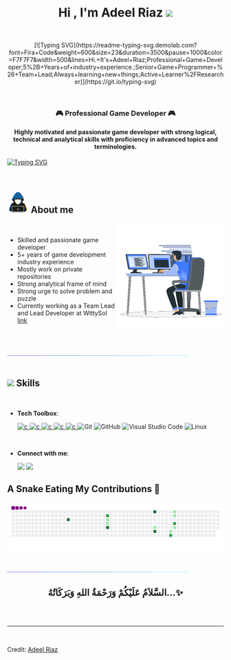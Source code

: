 
<h1 align="center"><b>Hi , I'm Adeel Riaz </b><img src="https://media.giphy.com/media/hvRJCLFzcasrR4ia7z/giphy.gif" width="35"></h1>

<br>

<p align="center">
[![Typing SVG](https://readme-typing-svg.demolab.com?font=Fira+Code&weight=600&size=23&duration=3500&pause=1000&color=F7F7F7&width=500&lines=Hi.+It's+Adeel+Riaz;Professional+Game+Developer;5%2B+Years+of+industry+experience.;Senior+Game+Programmer+%26+Team+Lead;Always+learning+new+things;Active+Learner%2FResearcher)](https://git.io/typing-svg)
</p>

<br>

<h3 align="center">🎮 Professional Game Developer 🎮</h3>
<h4 align="center">Highly motivated and passionate
game developer with strong logical, technical and analytical skills with
proficiency in advanced topics and terminologies.</h4>

[![Typing SVG](https://readme-typing-svg.herokuapp.com?size=51&duration=4000&color=F7F7F7&background=1E1E1E&multiline=true&width=1100&height=140&lines=public+static+GameManager+Instance;void+Awake()+%3D%3E+Instance+%3D+this)](https://git.io/typing-svg)


<br>

## <picture><img src = "https://github.com/iadeelriaz/iadeelriaz/blob/main/assets/mdimages/about_me.gif" width = 50px></picture> **About me**

<picture> <img align="right" src="https://github.com/iadeelriaz/iadeelriaz/blob/main/assets/mdimages/Right_Side.gif" width = 250px></picture>


<br>

- Skilled and passionate game developer
- 5+ years of game development industry experience
- Mostly work on private repositories
- Strong analytical frame of mind
- Strong urge to solve problem and puzzle 
- Currently working as a Team Lead and Lead Developer at WittySol [link](https://wittysol.com)

<br><br>

<img src="https://github.com/iadeelriaz/iadeelriaz/blob/main/assets/mdimages/divider.gif"><br><br>

## <img src="https://media2.giphy.com/media/QssGEmpkyEOhBCb7e1/giphy.gif?cid=ecf05e47a0n3gi1bfqntqmob8g9aid1oyj2wr3ds3mg700bl&rid=giphy.gif" width ="25"><b> Skills</b>

<br>

<p align="center">
    
- **Tech Toolbox**:
    
    <a href="https://unity.com/" target="_blank"> <img src="https://img.shields.io/badge/unity-%23000000.svg?style=for-the-badge&logo=unity&logoColor=white" alt="c"/> </a>
    <a href="https://docs.microsoft.com/en-us/dotnet/csharp/" target="_blank"> <img src="https://img.shields.io/badge/c%23-%23239120.svg?style=for-the-badge&logo=c-sharp&logoColor=white" alt="c"/> </a>
    <a href="https://visualstudio.microsoft.com/" target="_blank"> <img src="https://img.shields.io/badge/Visual%20Studio-5C2D91.svg?style=for-the-badge&logo=visual-studio&logoColor=white" alt="c"/> </a>
    <a href="https://slack.com/" target="_blank"> <img src="https://img.shields.io/badge/Slack-4A154B?style=for-the-badge&logo=slack&logoColor=white" alt="c"/> </a>
    <a href="https://trello.com/en" target="_blank"> <img src="https://img.shields.io/badge/Trello-0052CC?style=for-the-badge&logo=trello&logoColor=white" alt="c"/> </a>
    ![Git](https://img.shields.io/badge/git-%23F05033.svg?style=for-the-badge&logo=git&logoColor=white)
    ![GitHub](https://img.shields.io/badge/github-%23121011.svg?style=for-the-badge&logo=github&logoColor=white)
    ![Visual Studio Code](https://img.shields.io/badge/VS%20Code-0078d7.svg?style=for-the-badge&logo=visual-studio-code&logoColor=white)
    ![Linux](https://img.shields.io/badge/Linux-FCC624?style=for-the-badge&logo=linux&logoColor=black)
    
<br> 
    
- **Connect with me**:
    
    <a href="https://www.linkedin.com/in/iadeelriaz/"><img src="https://img.shields.io/badge/LinkedIn-0077B5?style=for-the-badge&logo=linkedin&logoColor=white"/></a>
    <a href="mailto:aadi.mirxa@gmail.com"><img src="https://img.shields.io/badge/Gmail-D14836?style=for-the-badge&logo=gmail&logoColor=white"/></a>

</p>
    
    
<!--

- **Languages**:
    
    ![C](https://img.shields.io/badge/C%20-%232370ED.svg?style=for-the-badge&logo=c&logoColor=white)
    ![C++](https://img.shields.io/badge/C++%20-%2300599C.svg?style=for-the-badge&logo=c%2B%2B&logoColor=white)
    ![Python](https://img.shields.io/badge/Python%20-%2314354C.svg?style=for-the-badge&logo=python&logoColor=white)

<br>   
    
- **Front-End Development**:

   ![HTML5](https://img.shields.io/badge/HTML5%20-%23E34F26.svg?style=for-the-badge&logo=html5&logoColor=white)
   ![CSS3](https://img.shields.io/badge/CSS%20-%231572B6.svg?style=for-the-badge&logo=css3&logoColor=white)
   ![JavaScript](https://img.shields.io/badge/JavaScript%20-%23F7DF1E.svg?style=for-the-badge&logo=javascript&logoColor=black)

<br>

- **Cloud Hosting**:

    ![Github Pages](https://img.shields.io/badge/GitHub%20Pages-%23327FC7.svg?style=for-the-badge&logo=github&logoColor=white)
    
<br>

- **Softwares and Tools**:

    ![Git](https://img.shields.io/badge/git-%23F05033.svg?style=for-the-badge&logo=git&logoColor=white)
    ![GitHub](https://img.shields.io/badge/github-%23121011.svg?style=for-the-badge&logo=github&logoColor=white)
    ![Google](https://img.shields.io/badge/google-%234285F4.svg?style=for-the-badge&logo=google&logoColor=white)
    ![Visual Studio Code](https://img.shields.io/badge/VS%20Code-0078d7.svg?style=for-the-badge&logo=visual-studio-code&logoColor=white)
    ![Linux](https://img.shields.io/badge/Linux-FCC624?style=for-the-badge&logo=linux&logoColor=black) 

<br>

- **Extras**:

    ![Terminal](https://img.shields.io/badge/Terminal-%23054020?style=for-the-badge&logo=gnu-bash&logoColor=white)
    ![Markdown](https://img.shields.io/badge/markdown-%23000000.svg?style=for-the-badge&logo=markdown&logoColor=white)   

</p>

<br>
<br>

-----

## Tech Toolbox 🧰

<a href="https://unity.com/" target="_blank"> <img src="https://img.shields.io/badge/unity-%23000000.svg?style=for-the-badge&logo=unity&logoColor=white" alt="c"/> </a>
<a href="https://docs.microsoft.com/en-us/dotnet/csharp/" target="_blank"> <img src="https://img.shields.io/badge/c%23-%23239120.svg?style=for-the-badge&logo=c-sharp&logoColor=white" alt="c"/> </a>
<a href="https://visualstudio.microsoft.com/" target="_blank"> <img src="https://img.shields.io/badge/Visual%20Studio-5C2D91.svg?style=for-the-badge&logo=visual-studio&logoColor=white" alt="c"/> </a>
<a href="https://slack.com/" target="_blank"> <img src="https://img.shields.io/badge/Slack-4A154B?style=for-the-badge&logo=slack&logoColor=white" alt="c"/> </a>
<a href="https://trello.com/en" target="_blank"> <img src="https://img.shields.io/badge/Trello-0052CC?style=for-the-badge&logo=trello&logoColor=white" alt="c"/> </a>

## Connect With Me 🤝

<a href="https://www.linkedin.com/in/iadeelriaz/"><img src="https://img.shields.io/badge/LinkedIn-0077B5?style=for-the-badge&logo=linkedin&logoColor=white"/></a>
<a href="mailto:adeelwitty@gmail.com"><img src="https://img.shields.io/badge/Gmail-D14836?style=for-the-badge&logo=gmail&logoColor=white"/></a>
<a href="https://medium.com/@enestelli"><img src="https://img.shields.io/badge/Medium-12100E?style=for-the-badge&logo=medium&logoColor=white"/></a>

-->

## A Snake Eating My Contributions 🐍

![snake gif](https://github.com/iadeelriaz/iadeelriaz/blob/main/assets/mdimages/github-contribution-grid-snake.gif)

<br>
<img src="https://github.com/iadeelriaz/iadeelriaz/blob/main/assets/mdimages/divider.gif">
<br>


<div align='center'>

## <b>السَّلاَمُ عَلَيْكُمْ وَرَحْمَةُ اللهِ وَبَرَكَاتُهُ...✨</b>

</div>
<br>
<br>

---

<br>

Credit: [Adeel Riaz](https://github.com/iadeelriaz)
